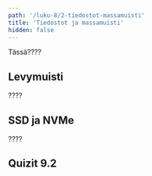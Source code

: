```yaml
---
path: '/luku-8/2-tiedostot-massamuisti'
title: 'Tiedostot ja massamuisti'
hidden: false
---
```


<div>
<lead>Tässä????</lead>
</div>

## Levymuisti
????

## SSD ja NVMe
????

## Quizit 9.2
<!-- Quiz 9.2.?? -->

<div><quiznator id="5caf0493fd9fd71425c6d6c6"></quiznator></div>
